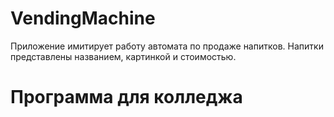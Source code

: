 # VendingMachine
Приложение имитирует работу автомата по продаже напитков. Напитки представлены названием, картинкой и стоимостью.

# Программа для колледжа
